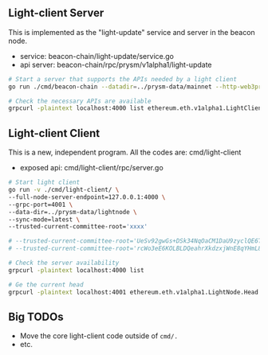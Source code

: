 ## Light-client Server

This is implemented as the "light-update" service and server in the beacon node.
- service: beacon-chain/light-update/service.go
- api server: beacon-chain/rpc/prysm/v1alpha1/light-update

```bash
# Start a server that supports the APIs needed by a light client
go run ./cmd/beacon-chain --datadir=../prysm-data/mainnet --http-web3provider=https://mainnet.infura.io/v3/ecfa17010caa47a0afd0a543c43bbcc3

# Check the necessary APIs are available 
grpcurl -plaintext localhost:4000 list ethereum.eth.v1alpha1.LightClient
```

## Light-client Client

This is a new, independent program. All the codes are: cmd/light-client
- exposed api: cmd/light-client/rpc/server.go 

```bash
# Start light client
go run -v ./cmd/light-client/ \
--full-node-server-endpoint=127.0.0.1:4000 \
--grpc-port=4001 \
--data-dir=../prysm-data/lightnode \
--sync-mode=latest \
--trusted-current-committee-root='xxxx'

# --trusted-current-committee-root='UeSv92gwGs+DSk34NqOaCM1DaU9zyclQE6Tc9morK0M='  // roughly 2021-12-02
# --trusted-current-committee-root='rcWo3eE6KOLBLDQeahrXkdzxjWnE8qYHmL8HyNWv7b8='  // roughly 2021-12-03

# Check the server availability
grpcurl -plaintext localhost:4000 list

# Ge the current head
grpcurl -plaintext localhost:4001 ethereum.eth.v1alpha1.LightNode.Head
```



## Big TODOs
- Move the core light-client code outside of `cmd/.` 
- etc.
